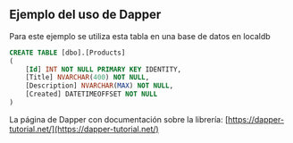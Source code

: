 ## Ejemplo del uso de Dapper

Para este ejemplo se utiliza esta tabla en una base de datos en localdb

```sql
CREATE TABLE [dbo].[Products]
(
	[Id] INT NOT NULL PRIMARY KEY IDENTITY, 
    [Title] NVARCHAR(400) NOT NULL, 
    [Description] NVARCHAR(MAX) NOT NULL, 
    [Created] DATETIMEOFFSET NOT NULL
)
```


La página de Dapper con documentación sobre la librería: [https://dapper-tutorial.net/](https://dapper-tutorial.net/)
